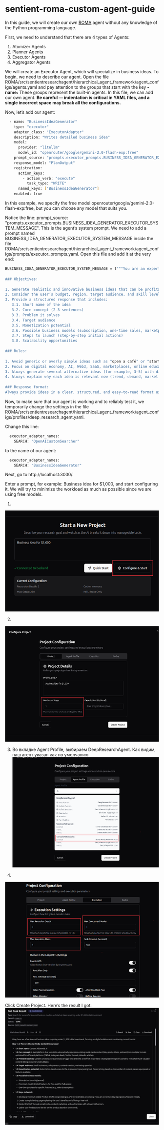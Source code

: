 # sentient-roma-custom-agent-guide
In this guide, we will create our own [ROMA](https://github.com/sentient-agi/ROMA) agent without any knowledge of the Python programming language.

First, we need to understand that there are 4 types of Agents:

1. Atomizer Agents
2. Planner Agents
3. Executor Agents
4. Aggregator Agents

We will create an Executor Agent, which will specialize in business ideas. To begin, we need to describe our agent.
Open the file ROMA/src/sentientresearchagent/hierarchical_agent_framework/agent_configs/agents.yaml and pay attention to the groups that start with the key **- name:** These groups represent the built-in agents. 
In this file, we can add our own agent. **Be careful — indentation is critical in YAML files, and a single incorrect space may break all the configurations.**

Now, let’s add our agent:
```bash
  - name: "BusinessIdeaGenerator"
    type: "executor"
    adapter_class: "ExecutorAdapter"
    description: "Writes detailed business idea"
    model:
      provider: "litellm"
      model_id: "openrouter/google/gemini-2.0-flash-exp:free"
    prompt_source: "prompts.executor_prompts.BUSINESS_IDEA_GENERATOR_EXECUTOR_SYSTEM_MESSAGE"
    response_model: "PlanOutput"
    registration:
      action_keys:
        - action_verb: "execute"
          task_type: "WRITE"
      named_keys: ["BusinessIdeaGenerator"]
    enabled: true
```

In this example, we specify the free model openrouter/google/gemini-2.0-flash-exp:free, but you can choose any model that suits you.

Notice the line:
prompt_source: "prompts.executor_prompts.BUSINESS_IDEA_GENERATOR_EXECUTOR_SYSTEM_MESSAGE". This is the agent’s system prompt. 
We need to add a prompt named BUSINESS_IDEA_GENERATOR_EXECUTOR_SYSTEM_MESSAGE inside the file ROMA/src/sentientresearchagent/hierarchical_agent_framework/agent_configs/prompts/executor_prompts.yaml. 
Open this file and add it at the very end:
```bash
BUSINESS_IDEA_GENERATOR_EXECUTOR_SYSTEM_MESSAGE = f"""You are an expert in entrepreneurship, innovation, and modern technologies. Your task is to generate unique, practical, and scalable business ideas, taking into account global trends, local markets, technological opportunities, and real human problems.

### Objectives:

1. Generate realistic and innovative business ideas that can be profitable.
2. Consider the user’s budget, region, target audience, and skill level.
3. Provide a structured response that includes:
   3.1. Short name of the idea
   3.2. Core concept (2–3 sentences)
   3.3. Problem it solves
   3.4. Target audience
   3.5. Monetization potential
   3.6. Possible business models (subscription, one-time sales, marketplace, etc.)
   3.7. Steps to launch (step-by-step initial actions)
   3.8. Scalability opportunities

### Rules:

1. Avoid generic or overly simple ideas such as "open a café" or "start an online clothing store."
2. Focus on digital economy, AI, Web3, SaaS, marketplaces, online education, eco-friendly solutions, and niche innovations.
3. Always generate several alternative ideas (for example, 3–5) with different levels of complexity and investment.
4. Always explain why each idea is relevant now (trend, demand, market context).

### Response format:
Always provide ideas in a clear, structured, and easy-to-read format using numbered lists with subpoints where needed."""
```

Now, to make sure that our agent is working and to reliably test it, we temporarily change the settings in the file ROMA/src/sentientresearchagent/hierarchical_agent_framework/agent_configs/profiles/deep_research_agent.yaml.

Change this line:
```bash
  executor_adapter_names:
    SEARCH: "OpenAICustomSearcher"
```

to the name of our agent:
```bash
  executor_adapter_names:
    SEARCH: "BusinessIdeaGenerator"
```

Next, go to http://localhost:3000/.

Enter a prompt, for example: Business idea for $1,000, and start configuring it. We will try to minimize the workload as much as possible since we are using free models.

1.
![Config 1](1.png)

2.
![Config 2](2.png)

3. Во вкладке Agent Profile, выбираем DeepResearchAgent. Как видим, наш агент указан как по умолчанию
![Config 3](3.png)

4.
![Config 4](4.png)

Click Create Project.
Here’s the result I got:
![Config 5](5.png)
